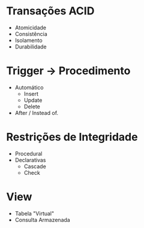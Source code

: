 # Transações ACID
- Atomicidade
- Consistência
- Isolamento
- Durabilidade
  
# Trigger -> Procedimento
- Automático
  - Insert
  - Update
  - Delete
- After / Instead of.

# Restrições de Integridade
- Procedural
- Declarativas
  - Cascade
  - Check

# View 
- Tabela "Virtual"
- Consulta Armazenada
